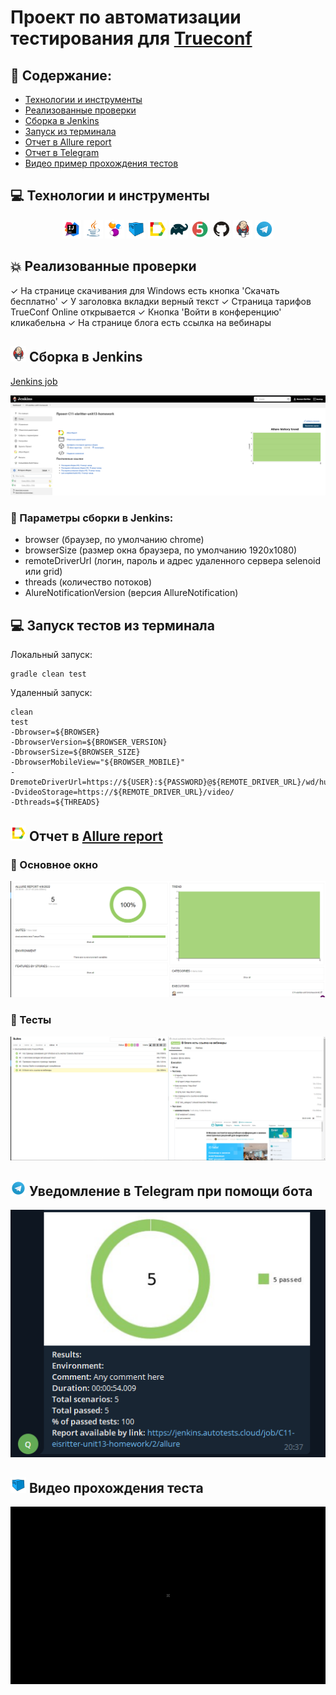 # Проект по автоматизации тестирования для <a target="_blank" href="https://trueconf.ru/">Trueconf</a>

## 📃 Содержание:

- [Технологии и инструменты](#computer-технологии-и-инструменты)
- [Реализованные проверки](#boom-Реализованные-проверки)
- [Сборка в Jenkins](#-сборка-в-jenkins)
- [Запуск из терминала](#computer-Запуск-тестов-из-терминала)
- [Отчет в Allure report](#-отчет-в-allure-report)
- [Отчет в Telegram](#-уведомление-в-telegram-при-помощи-бота)
- [Видео пример прохождения тестов](#-видео-прохождения-теста)

## :computer: Технологии и инструменты
<p align="center">
<img width="6%" title="IntelliJ IDEA" src="src/test/resources/logo/Intelij_IDEA.svg">
<img width="6%" title="Java" src="src/test/resources/logo/Java.svg">
<img width="6%" title="Selenide" src="src/test/resources/logo/Selenide.svg">
<img width="6%" title="Selenoid" src="src/test/resources/logo/Selenoid.svg">
<img width="6%" title="Allure Report" src="src/test/resources/logo/Allure_Report.svg">
<img width="6%" title="Gradle" src="src/test/resources/logo/Gradle.svg">
<img width="6%" title="JUnit5" src="src/test/resources/logo/JUnit5.svg">
<img width="6%" title="GitHub" src="src/test/resources/logo/GitHub.svg">
<img width="6%" title="Jenkins" src="src/test/resources/logo/Jenkins.svg">
<img width="6%" title="Telegram" src="src/test/resources/logo/Telegram.svg">
</p>

## :boom: Реализованные проверки

✓ На странице скачивания для Windows есть кнопка 'Скачать бесплатно'
✓ У заголовка вкладки верный текст
✓ Страница тарифов TrueConf Online открывается
✓ Кнопка 'Войти в конференцию' кликабельна
✓ На странице блога есть ссылка на вебинары

## <img src="src/test/resources/logo/Jenkins.svg" width="25" height="25"  alt="Jenkins"/></a> Сборка в Jenkins
<a target="_blank" href="https://jenkins.autotests.cloud/job/C11-eisritter-unit13-homework//">Jenkins job</a>
<p align="center">
<a href="https://jenkins.autotests.cloud/job/C11-eisritter-unit13-homework//"><img src="src/test/resources/screenshots/jenkins-dashboard.png" alt="Jenkins"/></a>
</p>

### :maple_leaf: Параметры сборки в Jenkins:

- browser (браузер, по умолчанию chrome)
- browserSize (размер окна браузера, по умолчанию 1920x1080)
- remoteDriverUrl (логин, пароль и адрес удаленного сервера selenoid или grid)
- threads (количество потоков)
- AlureNotificationVersion (версия AllureNotification)

## :computer: Запуск тестов из терминала

Локальный запуск:
```
gradle clean test
```

Удаленный запуск:
```
clean
test
-Dbrowser=${BROWSER}
-DbrowserVersion=${BROWSER_VERSION}
-DbrowserSize=${BROWSER_SIZE}
-DbrowserMobileView="${BROWSER_MOBILE}"
-DremoteDriverUrl=https://${USER}:${PASSWORD}@${REMOTE_DRIVER_URL}/wd/hub/
-DvideoStorage=https://${REMOTE_DRIVER_URL}/video/
-Dthreads=${THREADS}
```
## <img src="src/test/resources/logo/Allure_Report.svg" width="25" height="25"  alt="Allure"/></a> Отчет в <a target="_blank" href="https://jenkins.autotests.cloud/job/C11-eisritter-unit13-homework/allure">Allure report</a>

### :lady_beetle: Основное окно

<p align="center">
<img title="Allure Overview Dashboard" src="src/test/resources/screenshots/allure-main-page.png">
</p>

### :cherries: Тесты

<p align="center">
<img title="Allure Tests" src="src/test/resources/screenshots/allure-test-page.png">
</p>

## <img src="src/test/resources/logo/Telegram.svg" width="25" height="25"  alt="Allure"/></a> Уведомление в Telegram при помощи бота

<p align="center">
<img title="Telegram bot" src="src/test/resources/screenshots/telegram_bot.png" >
</p>


## <img src="src/test/resources/logo/Selenoid.svg" width="25" height="25"  alt="Allure"/></a> Видео прохождения теста

<p align="center">
<img title="Selenoid Video" src="src/test/resources/gif/testvideo.gif" alt="video"> 
</p>
